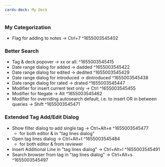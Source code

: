 ```yaml
---
cards-deck: My Deck
---
```


### My Categorization
- Flag for adding to notes → Ctrl+7 ^1655003545402

### Better Search
- Tag & deck popover → xx or all: ^1655003545415
- Date range dialog for added → dadded ^1655003545422
- Date range dialog for edited → dedited ^1655003545429
- Date range dialog for introduced → dintroduced ^1655003545438
- Date range dialog for rated → drated ^1655003545447
- Modifier for insert current text only → Ctrl ^1655003545455
- Modifier for Negate → Alt ^1655003545462
- Modifier for overriding autosearch default, i.e. to insert OR in between queries → Shift ^1655003545471


### Extended Tag Add/Edit Dialog
- Show filter dialog to add single tag → Ctrl+Alt+e ^1655003545477
	- for both editor & in "tag lines dialog"
- Open tag lines dialog → Ctrl+Alt+t ^1655003545484
	- for both editor & from reviewer
- Insert Additional Line in "tag lines dialog" → Ctrl+Alt+l ^1655003545491
- Search browser from tag in "tag lines dialog" → Ctrl+Alt+s ^1655003545497
